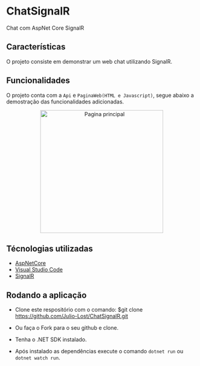 # ChatSignalR

Chat com AspNet Core SignalR

## Características

O projeto consiste em demonstrar um web chat utilizando SignalR.

## Funcionalidades

O projeto conta com a `Api` e `PaginaWeb(HTML e Javascript)`, segue abaixo a demostração das funcionalidades adicionadas.

<div>
  <p align="center">
    <img src="http://g.recordit.co/MSqlujAKz3.gif" alt="Pagina principal" height="325">
  </p>
</div>

## Técnologias utilizadas

- [AspNetCore](https://github.com/dotnet/aspnetcore)
- [Visual Studio Code](https://github.com/Microsoft/vscode)
- [SignalR](https://github.com/SignalR/SignalR)

## Rodando a aplicação

- Clone este respositório com o comando: \$git clone https://github.com/Julio-Lost/ChatSignalR.git

- Ou faça o Fork para o seu github e clone.

- Tenha o .NET SDK instalado.

- Após instalado as dependências execute o comando `dotnet run` ou `dotnet watch run`.
